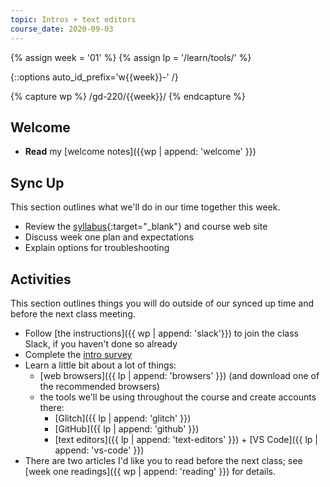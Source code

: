 ```yaml
---
topic: Intros + text editors
course_date: 2020-09-03
---
```


{% assign week = '01' %}
{% assign lp = '/learn/tools/' %}

{::options auto_id_prefix='w{{week}}-' /}

{% capture wp %}
/gd-220/{{week}}/
{% endcapture %}

## Welcome

- **Read** my [welcome notes]({{wp | append: 'welcome' }})

## Sync Up
This section outlines what we'll do in our time together this week.

- Review the [syllabus](https://docs.google.com/document/d/1U2pwRJ7SyvGpGD4lyYk8bEcxOe33caysKf7sSJQlkAM/edit?usp=sharing){:target="_blank"} and course web site
- Discuss week one plan and expectations
- Explain options for troubleshooting

## Activities
This section outlines things you will do outside of our synced up time and before the next class meeting.
- Follow [the instructions]({{ wp | append: 'slack'}}) to join the class Slack, if you haven't done so already
- Complete the [intro survey](https://forms.gle/7pLHU8oMpfZU5fcA8)
- Learn a little bit about a lot of things:
    - [web browsers]({{ lp | append: 'browsers' }}) (and download one of the recommended browsers)
    - the tools we'll be using throughout the course and create accounts there:
        - [Glitch]({{ lp | append: 'glitch' }})
        - [GitHub]({{ lp | append: 'github' }})
        - [text editors]({{ lp | append: 'text-editors' }}) + [VS Code]({{ lp | append: 'vs-code' }})
- There are two articles I'd like you to read before the next class; see [week one readings]({{ wp | append: 'reading' }}) for details.
